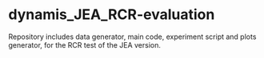 # dynamis_JEA_RCR-evaluation
Repository includes data generator, main code, experiment script and plots generator, for the RCR test of the JEA version.
